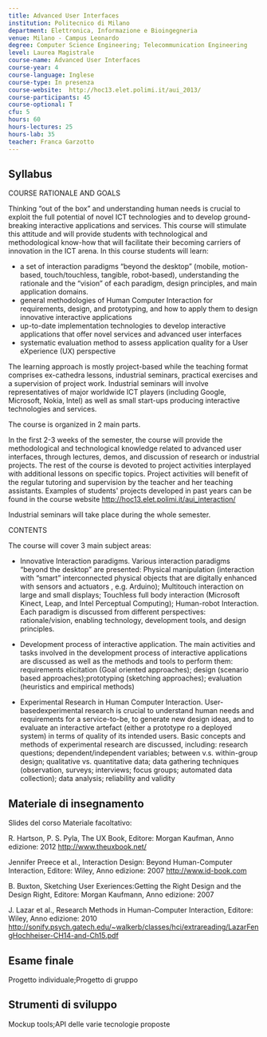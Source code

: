 ```yaml
---
title: Advanced User Interfaces
institution: Politecnico di Milano
department: Elettronica, Informazione e Bioingegneria
venue: Milano - Campus Leonardo
degree: Computer Science Engineering; Telecommunication Engineering
level: Laurea Magistrale
course-name: Advanced User Interfaces
course-year: 4
course-language: Inglese
course-type: In presenza
course-website:  http://hoc13.elet.polimi.it/aui_2013/   
course-participants: 45
course-optional: T
cfu: 5
hours: 60
hours-lectures: 25
hours-lab: 35
teacher: Franca Garzotto
---
```



 ## Syllabus 
COURSE RATIONALE AND GOALS

Thinking “out of the box” and understanding human needs is crucial to exploit the full potential of novel ICT technologies and to develop ground-breaking interactive applications and services. This course will stimulate this attitude and will provide students with technological and methodological know-how that will facilitate their becoming carriers of innovation in the ICT arena.
In this course students will learn:

*    a set of interaction paradigms “beyond the desktop” (mobile, motion-based, touch/touchless, tangible, robot-based), understanding the rationale and the “vision” of each paradigm, design principles, and main application domains.
*    general methodologies of Human Computer Interaction for requirements, design, and prototyping, and how to apply them to design innovative interactive applications
*    up-to-date implementation technologies to develop interactive applications that offer novel services and advanced user interfaces
*    systematic evaluation method to assess application quality for a User eXperience (UX) perspective

The learning approach is mostly project-based while the teaching format comprises ex-cathedra lessons, industrial seminars, practical exercises and a supervision of project work. Industrial seminars will involve representatives of major worldwide ICT players (including Google, Microsoft, Nokia, Intel) as well as small start-ups producing interactive technologies and services.

The course is organized in 2 main parts.

In the first 2-3 weeks of the semester, the course will provide the methodological and technological knowledge related to advanced user interfaces, through lectures, demos, and discussion of research or industrial projects. The rest of the course is devoted to project activities interplayed with additional lessons on specific topics. Project activities will benefit of the regular tutoring and supervision by the teacher and her teaching assistants. Examples of students' projects developed in past years can be found in the course website http://hoc13.elet.polimi.it/aui_interaction/

Industrial seminars will take place during the whole semester.

CONTENTS

The course will cover 3 main subject areas:

*    Innovative Interaction paradigms. Various interaction paradigms “beyond the desktop” are presented: Physical manipulation (interaction with “smart” interconnected physical objects that are digitally enhanced with sensors and actuators , e.g. Arduino); Multitouch interaction on large and small displays; Touchless full body interaction (Microsoft Kinect, Leap, and Intel Perceptual Computing); Human-robot Interaction. Each paradigm is discussed from different perspectives: rationale/vision, enabling technology, development tools, and design principles.

 *   Development process of interactive application. The main activities and tasks involved in the development process of interactive applications are discussed as well as the methods and tools to perform them: requirements elicitation (Goal oriented approaches); design (scenario based approaches);prototyping (sketching approaches); evaluation (heuristics and empirical methods)

*    Experimental Research in Human Computer Interaction. User-basedexperimental research is crucial to understand human needs and requirements for a service-to-be, to generate new design ideas, and to evaluate an interactive artefact (either a prototype ro a deployed system) in terms of quality of its intended users. Basic concepts and methods of experimental research are discussed, including: research questions; dependent/independent variables; between v.s. within-group design; qualitative vs. quantitative data; data gathering techniques (observation, surveys; interviews; focus groups; automated data collection); data analysis; reliability and validity



 ## Materiale di insegnamento 
Slides del corso
Materiale facoltativo:

R. Hartson, P. S. Pyla, The UX Book, Editore: Morgan Kaufman, Anno edizione: 2012 http://www.theuxbook.net/

Jennifer Preece et al., Interaction Design: Beyond Human-Computer Interaction, Editore: Wiley, Anno edizione: 2007 http://www.id-book.com

B. Buxton, Sketching User Exeriences:Getting the Right Design and the Design Right, Editore: Morgan Kaufmann, Anno edizione: 2007

J. Lazar et al., Research Methods in Human-Computer Interaction, Editore: Wiley, Anno edizione: 2010 http://sonify.psych.gatech.edu/~walkerb/classes/hci/extrareading/LazarFengHochheiser-CH14-and-Ch15.pdf

 ## Esame finale 
Progetto individuale;Progetto di gruppo

 ## Strumenti di sviluppo 
Mockup tools;API delle varie tecnologie proposte
